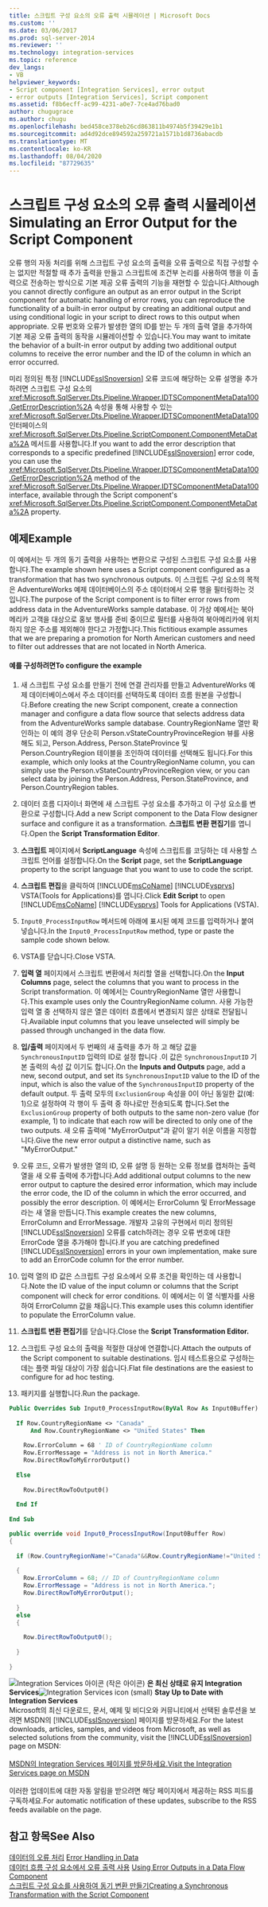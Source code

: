 ```yaml
---
title: 스크립트 구성 요소의 오류 출력 시뮬레이션 | Microsoft Docs
ms.custom: ''
ms.date: 03/06/2017
ms.prod: sql-server-2014
ms.reviewer: ''
ms.technology: integration-services
ms.topic: reference
dev_langs:
- VB
helpviewer_keywords:
- Script component [Integration Services], error output
- error outputs [Integration Services], Script component
ms.assetid: f8b6ecff-ac99-4231-a0e7-7ce4ad76bad0
author: chugugrace
ms.author: chugu
ms.openlocfilehash: bed458ce378eb26cd863811b4974b5f39429e1b1
ms.sourcegitcommit: ad4d92dce894592a259721a1571b1d8736abacdb
ms.translationtype: MT
ms.contentlocale: ko-KR
ms.lasthandoff: 08/04/2020
ms.locfileid: "87729635"
---
```

# <a name="simulating-an-error-output-for-the-script-component"></a><span data-ttu-id="870db-102">스크립트 구성 요소의 오류 출력 시뮬레이션</span><span class="sxs-lookup"><span data-stu-id="870db-102">Simulating an Error Output for the Script Component</span></span>
  <span data-ttu-id="870db-103">오류 행의 자동 처리를 위해 스크립트 구성 요소의 출력을 오류 출력으로 직접 구성할 수는 없지만 적절할 때 추가 출력을 만들고 스크립트에 조건부 논리를 사용하여 행을 이 출력으로 전송하는 방식으로 기본 제공 오류 출력의 기능을 재현할 수 있습니다.</span><span class="sxs-lookup"><span data-stu-id="870db-103">Although you cannot directly configure an output as an error output in the Script component for automatic handling of error rows, you can reproduce the functionality of a built-in error output by creating an additional output and using conditional logic in your script to direct rows to this output when appropriate.</span></span> <span data-ttu-id="870db-104">오류 번호와 오류가 발생한 열의 ID를 받는 두 개의 출력 열을 추가하여 기본 제공 오류 출력의 동작을 시뮬레이션할 수 있습니다.</span><span class="sxs-lookup"><span data-stu-id="870db-104">You may want to imitate the behavior of a built-in error output by adding two additional output columns to receive the error number and the ID of the column in which an error occurred.</span></span>  
  
 <span data-ttu-id="870db-105">미리 정의된 특정 [!INCLUDE[ssISnoversion](../../includes/ssisnoversion-md.md)] 오류 코드에 해당하는 오류 설명을 추가하려면 스크립트 구성 요소의 <xref:Microsoft.SqlServer.Dts.Pipeline.Wrapper.IDTSComponentMetaData100.GetErrorDescription%2A> 속성을 통해 사용할 수 있는 <xref:Microsoft.SqlServer.Dts.Pipeline.Wrapper.IDTSComponentMetaData100> 인터페이스의 <xref:Microsoft.SqlServer.Dts.Pipeline.ScriptComponent.ComponentMetaData%2A> 메서드를 사용합니다.</span><span class="sxs-lookup"><span data-stu-id="870db-105">If you want to add the error description that corresponds to a specific predefined [!INCLUDE[ssISnoversion](../../includes/ssisnoversion-md.md)] error code, you can use the <xref:Microsoft.SqlServer.Dts.Pipeline.Wrapper.IDTSComponentMetaData100.GetErrorDescription%2A> method of the <xref:Microsoft.SqlServer.Dts.Pipeline.Wrapper.IDTSComponentMetaData100> interface, available through the Script component's <xref:Microsoft.SqlServer.Dts.Pipeline.ScriptComponent.ComponentMetaData%2A> property.</span></span>  
  
## <a name="example"></a><span data-ttu-id="870db-106">예제</span><span class="sxs-lookup"><span data-stu-id="870db-106">Example</span></span>  
 <span data-ttu-id="870db-107">이 예에서는 두 개의 동기 출력을 사용하는 변환으로 구성된 스크립트 구성 요소를 사용합니다.</span><span class="sxs-lookup"><span data-stu-id="870db-107">The example shown here uses a Script component configured as a transformation that has two synchronous outputs.</span></span> <span data-ttu-id="870db-108">이 스크립트 구성 요소의 목적은 AdventureWorks 예제 데이터베이스의 주소 데이터에서 오류 행을 필터링하는 것입니다.</span><span class="sxs-lookup"><span data-stu-id="870db-108">The purpose of the Script component is to filter error rows from address data in the AdventureWorks sample database.</span></span> <span data-ttu-id="870db-109">이 가상 예에서는 북아메리카 고객을 대상으로 홍보 행사를 준비 중이므로 필터를 사용하여 북아메리카에 위치하지 않은 주소를 제외해야 한다고 가정합니다.</span><span class="sxs-lookup"><span data-stu-id="870db-109">This fictitious example assumes that we are preparing a promotion for North American customers and need to filter out addresses that are not located in North America.</span></span>  
  
#### <a name="to-configure-the-example"></a><span data-ttu-id="870db-110">예를 구성하려면</span><span class="sxs-lookup"><span data-stu-id="870db-110">To configure the example</span></span>  
  
1.  <span data-ttu-id="870db-111">새 스크립트 구성 요소를 만들기 전에 연결 관리자를 만들고 AdventureWorks 예제 데이터베이스에서 주소 데이터를 선택하도록 데이터 흐름 원본을 구성합니다.</span><span class="sxs-lookup"><span data-stu-id="870db-111">Before creating the new Script component, create a connection manager and configure a data flow source that selects address data from the AdventureWorks sample database.</span></span> <span data-ttu-id="870db-112">CountryRegionName 열만 확인하는 이 예의 경우 단순히 Person.vStateCountryProvinceRegion 뷰를 사용해도 되고, Person.Address, Person.StateProvince 및 Person.CountryRegion 테이블을 조인하여 데이터를 선택해도 됩니다.</span><span class="sxs-lookup"><span data-stu-id="870db-112">For this example, which only looks at the CountryRegionName column, you can simply use the Person.vStateCountryProvinceRegion view, or you can select data by joining the Person.Address, Person.StateProvince, and Person.CountryRegion tables.</span></span>  
  
2.  <span data-ttu-id="870db-113">데이터 흐름 디자이너 화면에 새 스크립트 구성 요소를 추가하고 이 구성 요소를 변환으로 구성합니다.</span><span class="sxs-lookup"><span data-stu-id="870db-113">Add a new Script component to the Data Flow designer surface and configure it as a transformation.</span></span> <span data-ttu-id="870db-114">**스크립트 변환 편집기**를 엽니다.</span><span class="sxs-lookup"><span data-stu-id="870db-114">Open the **Script Transformation Editor**.</span></span>  
  
3.  <span data-ttu-id="870db-115">**스크립트** 페이지에서 **ScriptLanguage** 속성에 스크립트를 코딩하는 데 사용할 스크립트 언어를 설정합니다.</span><span class="sxs-lookup"><span data-stu-id="870db-115">On the **Script** page, set the **ScriptLanguage** property to the script language that you want to use to code the script.</span></span>  
  
4.  <span data-ttu-id="870db-116">**스크립트 편집**을 클릭하여 [!INCLUDE[msCoName](../../includes/msconame-md.md)] [!INCLUDE[vsprvs](../../includes/vsprvs-md.md)] VSTA(Tools for Applications)를 엽니다.</span><span class="sxs-lookup"><span data-stu-id="870db-116">Click **Edit Script** to open [!INCLUDE[msCoName](../../includes/msconame-md.md)] [!INCLUDE[vsprvs](../../includes/vsprvs-md.md)] Tools for Applications (VSTA).</span></span>  
  
5.  <span data-ttu-id="870db-117">`Input0_ProcessInputRow` 메서드에 아래에 표시된 예제 코드를 입력하거나 붙여 넣습니다.</span><span class="sxs-lookup"><span data-stu-id="870db-117">In the `Input0_ProcessInputRow` method, type or paste the sample code shown below.</span></span>  
  
6.  <span data-ttu-id="870db-118">VSTA를 닫습니다.</span><span class="sxs-lookup"><span data-stu-id="870db-118">Close VSTA.</span></span>  
  
7.  <span data-ttu-id="870db-119">**입력 열** 페이지에서 스크립트 변환에서 처리할 열을 선택합니다.</span><span class="sxs-lookup"><span data-stu-id="870db-119">On the **Input Columns** page, select the columns that you want to process in the Script transformation.</span></span> <span data-ttu-id="870db-120">이 예에서는 CountryRegionName 열만 사용합니다.</span><span class="sxs-lookup"><span data-stu-id="870db-120">This example uses only the CountryRegionName column.</span></span> <span data-ttu-id="870db-121">사용 가능한 입력 열 중 선택하지 않은 열은 데이터 흐름에서 변경되지 않은 상태로 전달됩니다.</span><span class="sxs-lookup"><span data-stu-id="870db-121">Available input columns that you leave unselected will simply be passed through unchanged in the data flow.</span></span>  
  
8.  <span data-ttu-id="870db-122">**입/출력** 페이지에서 두 번째의 새 출력을 추가 하 고 해당 값을 `SynchronousInputID` 입력의 ID로 설정 합니다 .이 값은 `SynchronousInputID` 기본 출력의 속성 값 이기도 합니다.</span><span class="sxs-lookup"><span data-stu-id="870db-122">On the **Inputs and Outputs** page, add a new, second output, and set its `SynchronousInputID` value to the ID of the input, which is also the value of the `SynchronousInputID` property of the default output.</span></span> <span data-ttu-id="870db-123">두 출력 모두의 `ExclusionGroup` 속성을 0이 아닌 동일한 값(예: 1)으로 설정하여 각 행이 두 출력 중 하나로만 전송되도록 합니다.</span><span class="sxs-lookup"><span data-stu-id="870db-123">Set the `ExclusionGroup` property of both outputs to the same non-zero value (for example, 1) to indicate that each row will be directed to only one of the two outputs.</span></span> <span data-ttu-id="870db-124">새 오류 출력에 "MyErrorOutput"과 같이 알기 쉬운 이름을 지정합니다.</span><span class="sxs-lookup"><span data-stu-id="870db-124">Give the new error output a distinctive name, such as "MyErrorOutput."</span></span>  
  
9. <span data-ttu-id="870db-125">오류 코드, 오류가 발생한 열의 ID, 오류 설명 등 원하는 오류 정보를 캡처하는 출력 열을 새 오류 출력에 추가합니다.</span><span class="sxs-lookup"><span data-stu-id="870db-125">Add additional output columns to the new error output to capture the desired error information, which may include the error code, the ID of the column in which the error occurred, and possibly the error description.</span></span> <span data-ttu-id="870db-126">이 예에서는 ErrorColumn 및 ErrorMessage라는 새 열을 만듭니다.</span><span class="sxs-lookup"><span data-stu-id="870db-126">This example creates the new columns, ErrorColumn and ErrorMessage.</span></span> <span data-ttu-id="870db-127">개발자 고유의 구현에서 미리 정의된 [!INCLUDE[ssISnoversion](../../includes/ssisnoversion-md.md)] 오류를 catch하려는 경우 오류 번호에 대한 ErrorCode 열을 추가해야 합니다.</span><span class="sxs-lookup"><span data-stu-id="870db-127">If you are catching predefined [!INCLUDE[ssISnoversion](../../includes/ssisnoversion-md.md)] errors in your own implementation, make sure to add an ErrorCode column for the error number.</span></span>  
  
10. <span data-ttu-id="870db-128">입력 열의 ID 값은 스크립트 구성 요소에서 오류 조건을 확인하는 데 사용합니다.</span><span class="sxs-lookup"><span data-stu-id="870db-128">Note the ID value of the input column or columns that the Script component will check for error conditions.</span></span> <span data-ttu-id="870db-129">이 예에서는 이 열 식별자를 사용하여 ErrorColumn 값을 채웁니다.</span><span class="sxs-lookup"><span data-stu-id="870db-129">This example uses this column identifier to populate the ErrorColumn value.</span></span>  
  
11. <span data-ttu-id="870db-130">**스크립트 변환 편집기**를 닫습니다.</span><span class="sxs-lookup"><span data-stu-id="870db-130">Close the **Script Transformation Editor.**</span></span>  
  
12. <span data-ttu-id="870db-131">스크립트 구성 요소의 출력을 적절한 대상에 연결합니다.</span><span class="sxs-lookup"><span data-stu-id="870db-131">Attach the outputs of the Script component to suitable destinations.</span></span> <span data-ttu-id="870db-132">임시 테스트용으로 구성하는 데는 플랫 파일 대상이 가장 쉽습니다.</span><span class="sxs-lookup"><span data-stu-id="870db-132">Flat file destinations are the easiest to configure for ad hoc testing.</span></span>  
  
13. <span data-ttu-id="870db-133">패키지를 실행합니다.</span><span class="sxs-lookup"><span data-stu-id="870db-133">Run the package.</span></span>  
  
```vb  
Public Overrides Sub Input0_ProcessInputRow(ByVal Row As Input0Buffer)  
  
  If Row.CountryRegionName <> "Canada" _  
      And Row.CountryRegionName <> "United States" Then  
  
    Row.ErrorColumn = 68 ' ID of CountryRegionName column  
    Row.ErrorMessage = "Address is not in North America."  
    Row.DirectRowToMyErrorOutput()  
  
  Else  
  
    Row.DirectRowToOutput0()  
  
  End If  
  
End Sub  
```  
  
```csharp  
public override void Input0_ProcessInputRow(Input0Buffer Row)  
{  
  
  if (Row.CountryRegionName!="Canada"&&Row.CountryRegionName!="United States")  
  
  {  
    Row.ErrorColumn = 68; // ID of CountryRegionName column  
    Row.ErrorMessage = "Address is not in North America.";  
    Row.DirectRowToMyErrorOutput();  
  
  }  
  else  
  {  
  
    Row.DirectRowToOutput0();  
  
  }  
  
}  
```  
  
<span data-ttu-id="870db-134">![Integration Services 아이콘 (작은 아이콘)](../media/dts-16.gif "Integration Services 아이콘(작은 아이콘)")  **은 최신 상태로 유지 Integration Services**</span><span class="sxs-lookup"><span data-stu-id="870db-134">![Integration Services icon (small)](../media/dts-16.gif "Integration Services icon (small)")  **Stay Up to Date with Integration Services**</span></span><br /> <span data-ttu-id="870db-135">Microsoft의 최신 다운로드, 문서, 예제 및 비디오와 커뮤니티에서 선택된 솔루션을 보려면 MSDN의 [!INCLUDE[ssISnoversion](../../includes/ssisnoversion-md.md)] 페이지를 방문하세요.</span><span class="sxs-lookup"><span data-stu-id="870db-135">For the latest downloads, articles, samples, and videos from Microsoft, as well as selected solutions from the community, visit the [!INCLUDE[ssISnoversion](../../includes/ssisnoversion-md.md)] page on MSDN:</span></span><br /><br /> [<span data-ttu-id="870db-136">MSDN의 Integration Services 페이지를 방문하세요.</span><span class="sxs-lookup"><span data-stu-id="870db-136">Visit the Integration Services page on MSDN</span></span>](https://go.microsoft.com/fwlink/?LinkId=136655)<br /><br /> <span data-ttu-id="870db-137">이러한 업데이트에 대한 자동 알림을 받으려면 해당 페이지에서 제공하는 RSS 피드를 구독하세요.</span><span class="sxs-lookup"><span data-stu-id="870db-137">For automatic notification of these updates, subscribe to the RSS feeds available on the page.</span></span>  
  
## <a name="see-also"></a><span data-ttu-id="870db-138">참고 항목</span><span class="sxs-lookup"><span data-stu-id="870db-138">See Also</span></span>  
 <span data-ttu-id="870db-139">[데이터의 오류 처리](../data-flow/error-handling-in-data.md) </span><span class="sxs-lookup"><span data-stu-id="870db-139">[Error Handling in Data](../data-flow/error-handling-in-data.md) </span></span>  
 <span data-ttu-id="870db-140">[데이터 흐름 구성 요소에서 오류 출력 사용](../extending-packages-custom-objects/data-flow/using-error-outputs-in-a-data-flow-component.md) </span><span class="sxs-lookup"><span data-stu-id="870db-140">[Using Error Outputs in a Data Flow Component](../extending-packages-custom-objects/data-flow/using-error-outputs-in-a-data-flow-component.md) </span></span>  
 [<span data-ttu-id="870db-141">스크립트 구성 요소를 사용하여 동기 변환 만들기</span><span class="sxs-lookup"><span data-stu-id="870db-141">Creating a Synchronous Transformation with the Script Component</span></span>](../extending-packages-scripting-data-flow-script-component-types/creating-a-synchronous-transformation-with-the-script-component.md) 
  
  
